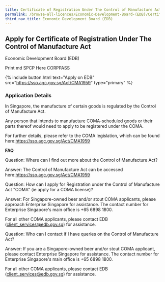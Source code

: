 ```yaml
---
title: Certificate of Registration Under The Control of Manufacture Act
permalink: /browse-all-licences/Economic-Development-Board-(EDB)/Certificate-of-Registration-Under-The-Control-of-Manufacture-Act
third_nav_title: Economic Development Board (EDB)
---
```


## Apply for Certificate of Registration Under The Control of Manufacture Act

Economic Development Board (EDB)

Print md SPCP Here CORPPASS

{% include button.html text="Apply on EDB" src="https://sso.agc.gov.sg/Act/CMA1959" type="primary" %}

### Application Details

<p>In Singapore, the manufacture of certain goods is regulated by the Control of Manufacture Act.</p>
<p>Any person that intends to manufacture COMA-scheduled goods or their parts thereof would need to apply to be registered under the COMA.</p>
<p>For further details, please refer to the COMA legislation, which can be found here:<a href="https://sso.agc.gov.sg/Act/CMA1959" target="_blank" rel="noopener">https://sso.agc.gov.sg/Act/CMA1959</a></p>
<p><strong>FAQ</strong></p>
<p>Question: Where can I find out more about the Control of Manufacture Act?</p>
<p>Answer: The Control of Manufacture Act can be accessed here:<a href="https://sso.agc.gov.sg/Act/CMA1959" target="_blank" rel="noopener">https://sso.agc.gov.sg/Act/CMA1959</a></p>
<p>Question: How can I apply for Registration under the Control of Manufacture Act "COMA" (ie apply for a COMA license)?</p>
<p>Answer: For Singapore-owned beer and/or stout COMA applicants, please approach Enterprise Singapore for assistance. The contact number for Enterprise Singapore's main office is +65 6898 1800.</p>
<p>For all other COMA applicants, please contact EDB (<a href="mailto:client_services@edb.gov.sg">client_services@edb.gov.sg</a>) for assistance.</p>
<p>Question: Who can I contact if I have queries on the Control of Manufacture Act?</p>
<p>Answer: If you are a Singapore-owned beer and/or stout COMA applicant, please contact Enterprise Singapore for assistance. The contact number for Enterprise Singapore's main office is +65 6898 1800.</p>
<p>For all other COMA applicants, please contact EDB (<a href="mailto:client_services@edb.gov.sg">client_services@edb.gov.sg</a>) for assistance.</p>


